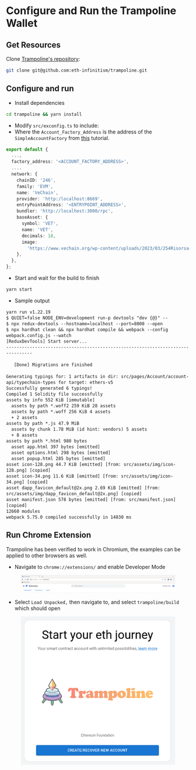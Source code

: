 # Configure and Run the Trampoline Wallet

## Get Resources

Clone [Trampoline's repository](https://github.com/eth-infinitism/trampoline):

```bash
git clone git@github.com:eth-infinitism/trampoline.git
```

## Configure and run

* Install dependencies

```bash
cd trampoline && yarn install
```

* Modify `src/exconfig.ts` to include:
* Where the `Account_Factory_Address` is the address of the `SimpleAccountFactory` from [this](https://github.com/vechainfoundation/vechain-docs/blob/carpini/add-getting-starte/start-building/tutorials/account-abstraction/broken-reference/README.md) tutorial.

```typescript
export default {
  ...,
  factory_address: '<ACCOUNT_FACTORY_ADDRESS>',
  ....
  network: {
    chainID: '246',
    family: 'EVM',
    name: 'VeChain',
    provider: 'http:/localhost:8669',
    entryPointAddress: '<ENTRYPOINT_ADDRESS>',
    bundler: 'http://localhost:3000/rpc',
    baseAsset: {
      symbol: 'VET',
      name: 'VET',
      decimals: 18,
      image:
        'https://www.vechain.org/wp-content/uploads/2023/03/254Risorsa-2.svg',
    },
  },
};
```

* Start and wait for the build to finish

```bash
yarn start
```

* Sample output

```
yarn run v1.22.19
$ QUIET=false NODE_ENV=development run-p devtools "dev {@}" --
$ npx redux-devtools --hostname=localhost --port=8000 --open
$ npx hardhat clean && npx hardhat compile && webpack --config webpack.config.js --watch
[ReduxDevTools] Start server...
--------------------------------------------------------------------------------

   [Done] Migrations are finished

Generating typings for: 1 artifacts in dir: src/pages/Account/account-api/typechain-types for target: ethers-v5
Successfully generated 6 typings!
Compiled 1 Solidity file successfully
assets by info 552 KiB [immutable]
  assets by path *.woff2 259 KiB 28 assets
  assets by path *.woff 256 KiB 4 assets
  + 2 assets
assets by path *.js 47.9 MiB
  assets by chunk 1.78 MiB (id hint: vendors) 5 assets
  + 8 assets
assets by path *.html 980 bytes
  asset app.html 397 bytes [emitted]
  asset options.html 298 bytes [emitted]
  asset popup.html 285 bytes [emitted]
asset icon-128.png 44.7 KiB [emitted] [from: src/assets/img/icon-128.png] [copied]
asset icon-34.png 11.6 KiB [emitted] [from: src/assets/img/icon-34.png] [copied]
asset dapp_favicon_default@2x.png 2.69 KiB [emitted] [from: src/assets/img/dapp_favicon_default@2x.png] [copied]
asset manifest.json 578 bytes [emitted] [from: src/manifest.json] [copied]
12660 modules
webpack 5.75.0 compiled successfully in 14830 ms
```

## Run Chrome Extension

Trampoline has been verified to work in Chromium, the examples can be applied to other browsers as well.

* Navigate to `chrome://extensions/` and enable Developer Mode

<figure><img src="../../../.gitbook/assets/image (5).png" alt=""><figcaption></figcaption></figure>

* Select `Load Unpacked,` then navigate to, and select `trampoline/build` which should open

<figure><img src="../../../.gitbook/assets/image (7).png" alt=""><figcaption></figcaption></figure>
